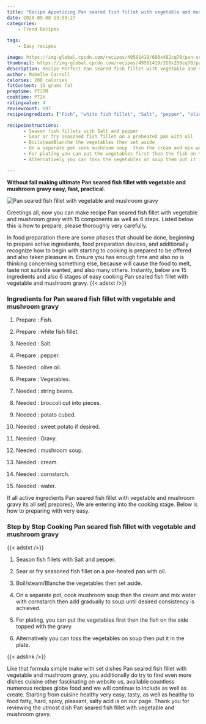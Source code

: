 ```yaml
---
title: "Recipe Appetizing Pan seared fish fillet with vegetable and mushroom gravy"
date: 2020-09-08 13:55:27
categories:
    - Trend Recipes
    
tags:
    - Easy recipes

image: https://img-global.cpcdn.com/recipes/49501419/680x482cq70/pan-seared-fish-fillet-with-vegetable-and-mushroom-gravy-recipe-main-photo.jpg
thumbnail: https://img-global.cpcdn.com/recipes/49501419/350x250cq70/pan-seared-fish-fillet-with-vegetable-and-mushroom-gravy-recipe-main-photo.jpg
description: Recipe Perfect Pan seared fish fillet with vegetable and mushroom gravy with 15 ingredients and 6 stages of easy cooking.
author: Mabelle Carroll
calories: 208 calories
fatContent: 15 grams fat
preptime: PT37M
cooktime: PT2H
ratingvalue: 4
reviewcount: 697
recipeingredient: ["Fish", "white fish fillet", "Salt", "pepper", "olive oil", "Vegetables", "string beans", "broccoli cut into pieces", "potato cubed", "sweet potato if desired", "Gravy", "mushroom soup", "cream", "cornstarch", "water"]

recipeinstructions: 
      - Season fish fillets with Salt and pepper 
      - Sear or fry seasoned fish fillet on a preheated pan with oil 
      - BoilsteamBlanche the vegetables then set aside 
      - On a separate pot cook mushroom soup  then the cream and mix water with cornstarch then add gradually to soup until desired consistency is achieved 
      - For plating you can put the vegetables first then the fish on the side topped with the gravy 
      - Alternatively you can toss the vegetables on soup then put it in the plate

---
```




**Without fail making ultimate Pan seared fish fillet with vegetable and mushroom gravy easy, fast, practical**. 


![Pan seared fish fillet with vegetable and mushroom gravy](https://img-global.cpcdn.com/recipes/49501419/680x482cq70/pan-seared-fish-fillet-with-vegetable-and-mushroom-gravy-recipe-main-photo.jpg "Pan seared fish fillet with vegetable and mushroom gravy")




Greetings all, now you can make recipe Pan seared fish fillet with vegetable and mushroom gravy with 15 components as well as 6 steps. Listed below this is how to prepare, please thoroughly very carefully.

In food preparation there are some phases that should be done, beginning to prepare active ingredients, food preparation devices, and additionally recognize how to begin with starting to cooking is prepared to be offered and also taken pleasure in. Ensure you has enough time and also no is thinking concerning something else, because will cause the food to melt, taste not suitable wanted, and also many others. Instantly, below are 15 ingredients and also 6 stages of easy cooking Pan seared fish fillet with vegetable and mushroom gravy.
{{< adstxt />}}

### Ingredients for Pan seared fish fillet with vegetable and mushroom gravy


1. Prepare  : Fish.

1. Prepare  : white fish fillet.

1. Needed  : Salt.

1. Prepare  : pepper.

1. Needed  : olive oil.

1. Prepare  : Vegetables.

1. Needed  : string beans.

1. Needed  : broccoli cut into pieces.

1. Needed  : potato cubed.

1. Needed  : sweet potato if desired.

1. Needed  : Gravy.

1. Needed  : mushroom soup.

1. Needed  : cream.

1. Needed  : cornstarch.

1. Needed  : water.



If all active ingredients Pan seared fish fillet with vegetable and mushroom gravy its all set| prepares}, We are entering into the cooking stage. Below is how to preparing with very easy.

### Step by Step Cooking Pan seared fish fillet with vegetable and mushroom gravy

{{< adstxt />}}


1. Season fish fillets with Salt and pepper.



1. Sear or fry seasoned fish fillet on a pre-heated pan with oil.



1. Boil/steam/Blanche the vegetables then set aside.



1. On a separate pot, cook mushroom soup  then the cream and mix water with cornstarch then add gradually to soup until desired consistency is achieved.



1. For plating, you can put the vegetables first then the fish on the side topped with the gravy.



1. Alternatively you can toss the vegetables on soup then put it in the plate.





{{< adslink />}}

Like that formula simple make with set dishes Pan seared fish fillet with vegetable and mushroom gravy, you additionally do try to find even more dishes cuisine other fascinating on website us, available countless numerous recipes globe food and we will continue to include as well as create. Starting from cuisine healthy very easy, tasty, as well as healthy to food fatty, hard, spicy, pleasant, salty acid is on our page. Thank you for reviewing the utmost dish Pan seared fish fillet with vegetable and mushroom gravy.
